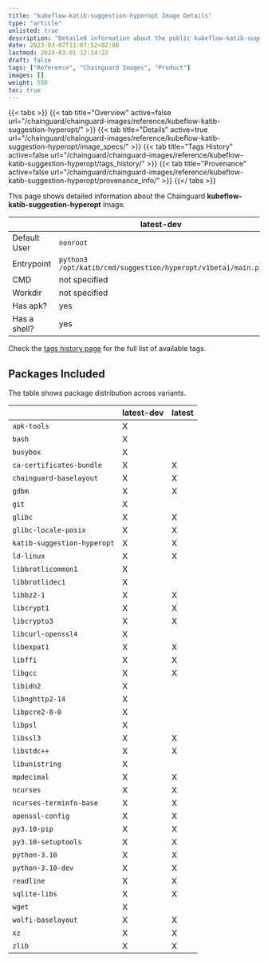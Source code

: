 ```yaml
---
title: "kubeflow-katib-suggestion-hyperopt Image Details"
type: "article"
unlisted: true
description: "Detailed information about the public kubeflow-katib-suggestion-hyperopt Chainguard Image."
date: 2023-03-07T11:07:52+02:00
lastmod: 2024-03-01 12:14:22
draft: false
tags: ["Reference", "Chainguard Images", "Product"]
images: []
weight: 550
toc: true
---
```


{{< tabs >}}
{{< tab title="Overview" active=false url="/chainguard/chainguard-images/reference/kubeflow-katib-suggestion-hyperopt/" >}}
{{< tab title="Details" active=true url="/chainguard/chainguard-images/reference/kubeflow-katib-suggestion-hyperopt/image_specs/" >}}
{{< tab title="Tags History" active=false url="/chainguard/chainguard-images/reference/kubeflow-katib-suggestion-hyperopt/tags_history/" >}}
{{< tab title="Provenance" active=false url="/chainguard/chainguard-images/reference/kubeflow-katib-suggestion-hyperopt/provenance_info/" >}}
{{</ tabs >}}

This page shows detailed information about the Chainguard **kubeflow-katib-suggestion-hyperopt** Image.

|              | latest-dev                                                   | latest                                                       |
|--------------|--------------------------------------------------------------|--------------------------------------------------------------|
| Default User | `nonroot`                                                    | `nonroot`                                                    |
| Entrypoint   | `python3 /opt/katib/cmd/suggestion/hyperopt/v1beta1/main.py` | `python3 /opt/katib/cmd/suggestion/hyperopt/v1beta1/main.py` |
| CMD          | not specified                                                | not specified                                                |
| Workdir      | not specified                                                | not specified                                                |
| Has apk?     | yes                                                          | no                                                           |
| Has a shell? | yes                                                          | no                                                           |

Check the [tags history page](/chainguard/chainguard-images/reference/kubeflow-katib-suggestion-hyperopt/tags_history/) for the full list of available tags.

## Packages Included
The table shows package distribution across variants.

|                             | latest-dev | latest |
|-----------------------------|------------|--------|
| `apk-tools`                 | X          |        |
| `bash`                      | X          |        |
| `busybox`                   | X          |        |
| `ca-certificates-bundle`    | X          | X      |
| `chainguard-baselayout`     | X          | X      |
| `gdbm`                      | X          | X      |
| `git`                       | X          |        |
| `glibc`                     | X          | X      |
| `glibc-locale-posix`        | X          | X      |
| `katib-suggestion-hyperopt` | X          | X      |
| `ld-linux`                  | X          | X      |
| `libbrotlicommon1`          | X          |        |
| `libbrotlidec1`             | X          |        |
| `libbz2-1`                  | X          | X      |
| `libcrypt1`                 | X          | X      |
| `libcrypto3`                | X          | X      |
| `libcurl-openssl4`          | X          |        |
| `libexpat1`                 | X          | X      |
| `libffi`                    | X          | X      |
| `libgcc`                    | X          | X      |
| `libidn2`                   | X          |        |
| `libnghttp2-14`             | X          |        |
| `libpcre2-8-0`              | X          |        |
| `libpsl`                    | X          |        |
| `libssl3`                   | X          | X      |
| `libstdc++`                 | X          | X      |
| `libunistring`              | X          |        |
| `mpdecimal`                 | X          | X      |
| `ncurses`                   | X          | X      |
| `ncurses-terminfo-base`     | X          | X      |
| `openssl-config`            | X          | X      |
| `py3.10-pip`                | X          | X      |
| `py3.10-setuptools`         | X          | X      |
| `python-3.10`               | X          | X      |
| `python-3.10-dev`           | X          | X      |
| `readline`                  | X          | X      |
| `sqlite-libs`               | X          | X      |
| `wget`                      | X          |        |
| `wolfi-baselayout`          | X          | X      |
| `xz`                        | X          | X      |
| `zlib`                      | X          | X      |

